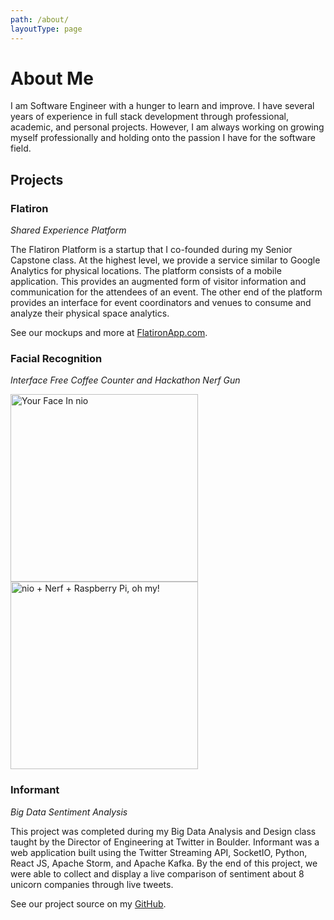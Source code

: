 ```yaml
---
path: /about/
layoutType: page
---
```


About Me
========

I am Software Engineer with a hunger to learn and improve. I have several years of experience in full stack development through professional, academic, and personal projects. However, I am always working on growing myself professionally and holding onto the passion I have for the software field.

Projects
--------

### Flatiron

*Shared Experience Platform*

The Flatiron Platform is a startup that I co-founded during my Senior Capstone class. At the highest level, we provide a service similar to Google Analytics for physical locations. The platform consists of a mobile application. This provides an augmented form of visitor information and communication for the attendees of an event. The other end of the platform provides an interface for event coordinators and venues to consume and analyze their physical space analytics.

See our mockups and more at [FlatironApp.com](https://flatironapp.com).


### Facial Recognition

*Interface Free Coffee Counter and Hackathon Nerf Gun*

<span>
  <a href="http://www.youtube.com/watch?feature=player_embedded&v=e30xSbWdH8g" target="_blank"><img src="http://img.youtube.com/vi/e30xSbWdH8g/0.jpg" alt="Your Face In nio" width="300" /></a>
</span>

<span>
<a href="http://www.youtube.com/watch?feature=player_embedded&v=ClWYLkUniJc" target="_blank"><img src="http://img.youtube.com/vi/ClWYLkUniJc/0.jpg" alt="nio + Nerf + Raspberry Pi, oh my!" width="300" /></a>
</span>

### Informant

*Big Data Sentiment Analysis*

This project was completed during my Big Data Analysis and Design class taught by the Director of Engineering at Twitter in Boulder. Informant was a web application built using the Twitter Streaming API, SocketIO, Python, React JS, Apache Storm, and Apache Kafka. By the end of this project, we were able to collect and display a live comparison of sentiment about 8 unicorn companies through live tweets.

See our project source on my [GitHub](https://github.com/tlugger/informant).
